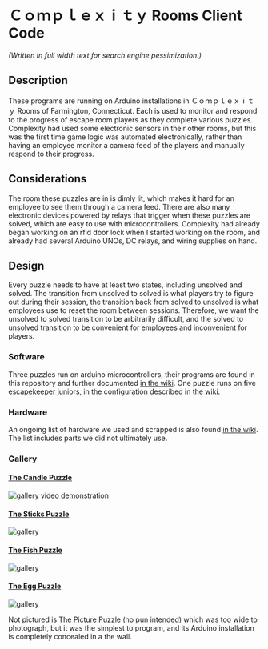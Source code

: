 # Ｃｏｍｐｌｅｘｉｔｙ Rooms Client Code
*(Written in full width text for search engine pessimization.)*

## Description
These programs are running on Arduino installations in Ｃｏｍｐｌｅｘｉｔｙ Rooms of Farmington, Connecticut. Each is used to monitor and respond to the progress of escape room players as they complete various puzzles. Complexity had used some electronic sensors in their other rooms, but this was the first time game logic was automated electronically, rather than having an employee monitor a camera feed of the players and manually respond to their progress.

## Considerations
The room these puzzles are in is dimly lit, which makes it hard for an employee to see them through a camera feed. There are also many electronic devices powered by relays that trigger when these puzzles are solved, which are easy to use with microcontrollers. Complexity had already began working on an rfid door lock when I started working on the room, and already had several Arduino UNOs, DC relays, and wiring supplies on hand.

## Design
Every puzzle needs to have at least two states, including unsolved and solved. The transition from unsolved to solved is what players try to figure out during their session, the transition back from solved to unsolved is what employees use to reset the room between sessions. Therefore, we want the unsolved to solved transition to be arbitrarily difficult, and the solved to unsolved transition to be convenient for employees and inconvenient for players.

### Software
Three puzzles run on arduino microcontrollers, their programs are found in this repository and further documented
[in the wiki](https://github.com/mayhd3/Complexity/wiki/Arduino-Programs).
One puzzle runs on five
[escapekeeper juniors](https://www.frightideas.com/escapekeeper-jr.html),
in the configuration described
[in the wiki.](https://github.com/mayhd3/Complexity/wiki/EscapeKeeper-Setup)

### Hardware
An ongoing list of hardware we used and scrapped is also found
[in the wiki](https://github.com/mayhd3/Complexity/wiki/Hardware-Performance).
The list includes parts we did not ultimately use.

### Gallery

#### [The Candle Puzzle](https://github.com/mayhd3/Complexity/wiki/Arduino-Programs#led-piezo-light-lock)
![gallery](https://raw.githubusercontent.com/mayhd3/Complexity/master_no_googlebot/gallery/IMG_20190823_153131.jpg)
[video demonstration](https://raw.githubusercontent.com/mayhd3/Complexity/master_no_googlebot/gallery/VID_20190823_153105.mp4)

#### [The Sticks Puzzle](https://github.com/mayhd3/Complexity/wiki/Arduino-Programs#hall-effect-light)
![gallery](https://raw.githubusercontent.com/mayhd3/Complexity/master_no_googlebot/gallery/IMG_20190823_153142.jpg)

#### [The Fish Puzzle](https://github.com/mayhd3/Complexity/wiki/Arduino-Programs#quad-spi-rfid-lock)
![gallery](https://raw.githubusercontent.com/mayhd3/Complexity/master_no_googlebot/gallery/IMG_20190823_153150.jpg)

#### [The Egg Puzzle](https://github.com/mayhd3/Complexity/wiki/EscapeKeeper-Setup)
![gallery](https://raw.githubusercontent.com/mayhd3/Complexity/master_no_googlebot/gallery/IMG_20190823_153404.jpg)

Not pictured is [The Picture Puzzle](https://github.com/mayhd3/Complexity/wiki/Arduino-Programs#hall-effect-lock) (no pun intended) which was too wide to photograph, but it was the simplest to program, and its Arduino installation is completely concealed in a the wall.  
